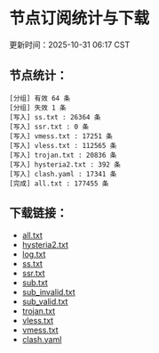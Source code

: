 # 节点订阅统计与下载

更新时间：2025-10-31 06:17 CST

## 节点统计：
```
[分组] 有效 64 条
[分组] 失效 1 条
[写入] ss.txt : 26364 条
[写入] ssr.txt : 0 条
[写入] vmess.txt : 17251 条
[写入] vless.txt : 112565 条
[写入] trojan.txt : 20836 条
[写入] hysteria2.txt : 392 条
[写入] clash.yaml : 17341 条
[完成] all.txt : 177455 条
```

## 下载链接：
- [all.txt](./all.txt)
- [hysteria2.txt](./hysteria2.txt)
- [log.txt](./log.txt)
- [ss.txt](./ss.txt)
- [ssr.txt](./ssr.txt)
- [sub.txt](./sub.txt)
- [sub_invalid.txt](./sub_invalid.txt)
- [sub_valid.txt](./sub_valid.txt)
- [trojan.txt](./trojan.txt)
- [vless.txt](./vless.txt)
- [vmess.txt](./vmess.txt)
- [clash.yaml](./clash.yaml)

